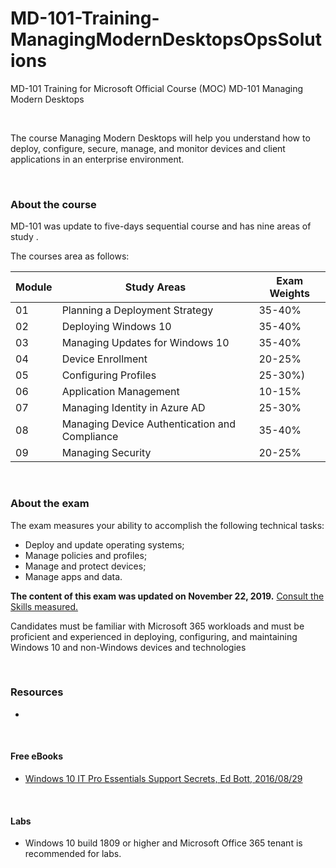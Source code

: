 # MD-101-Training-ManagingModernDesktopsOpsSolutions
MD-101 Training for Microsoft Official Course (MOC) MD-101 Managing Modern Desktops

<br>

The course Managing Modern Desktops will help you understand how to deploy, configure, secure, manage, and monitor devices and client applications in an enterprise environment.
  
<br>

### About the course

MD-101 was update to five-days sequential course and has nine areas of study .

The courses area as follows:
 
| Module | Study Areas | Exam Weights |
| --- | --- | --- |
| 01 | Planning a Deployment Strategy  | 35-40%|
| 02 | Deploying Windows 10 | 35-40% |
| 03 | Managing Updates for Windows 10 | 35-40% |
| 04 | Device Enrollment | 20-25% |
| 05 | Configuring Profiles | 25-30%) |
| 06 | Application Management | 10-15% |
| 07 | Managing Identity in Azure AD |25-30% |
| 08 | Managing Device Authentication and Compliance | 35-40% |
| 09 | Managing Security | 20-25% |


<br>

### About the exam

The exam measures your ability to accomplish the following technical tasks: 
 * Deploy and update operating systems;
 * Manage policies and profiles;
 * Manage and protect devices;
 * Manage apps and data. 
 
 **The content of this exam was updated on November 22, 2019.** [Consult the Skills measured.](https://docs.microsoft.com/en-us/learn/certifications/exams/md-101)
 
Candidates must be familiar with Microsoft 365 workloads and must be proficient and experienced in deploying, configuring, and maintaining Windows 10 and non-Windows devices and technologies
 
<br>


### Resources
 *
 
<br>

#### Free eBooks
 * [Windows 10 IT Pro Essentials Support Secrets, Ed Bott, 2016/08/29](https://aka.ms/Win10Supp/MobPDF)

<br>

#### Labs
 * Windows 10 build 1809 or higher and Microsoft Office 365 tenant is recommended for labs.

 
<br>
